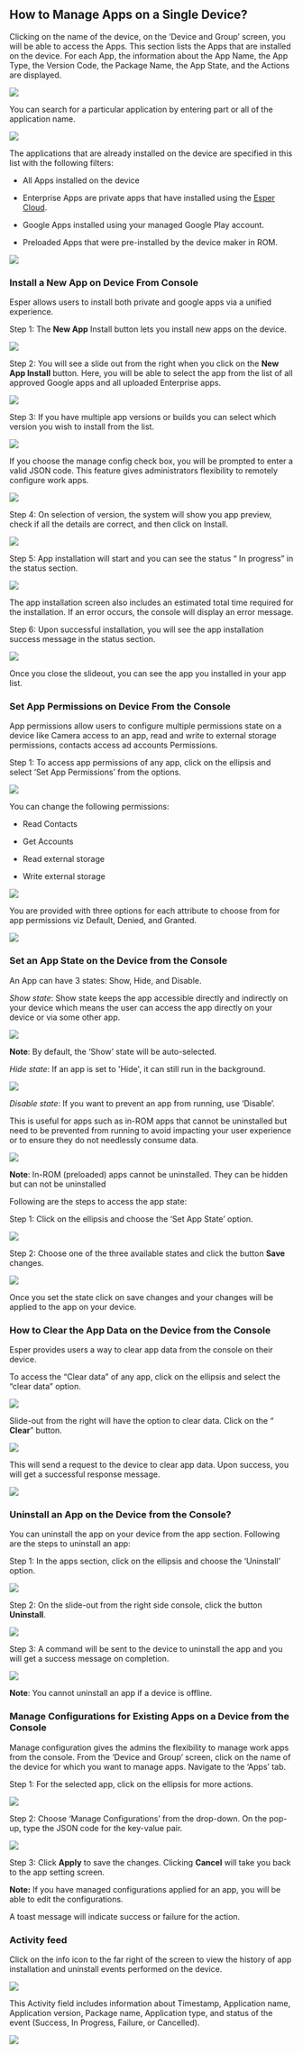 ## How to Manage Apps on a Single Device?

Clicking on the name of the device, on the ‘Device and Group’ screen, you will be able to access the Apps. This section lists the Apps that are installed on the device. For each App, the information about the App Name, the App Type, the Version Code, the Package Name, the App State, and the Actions are displayed.

  

![](./images/deviceapps/93_Groups_devices_details_screen_apps_list.png)

  

You can search for a particular application by entering part or all of the application name.

  

![](./images/deviceapps/94_Groups_devices_details_screen_app_search_box.png)

  

The applications that are already installed on the device are specified in this list with the following filters:

-   All Apps installed on the device
    
-   Enterprise Apps are private apps that have installed using the [Esper Cloud](https://docs.esper.io/home/console.html#uploading-enterprise-apps-to-the-esper-cloud).
    
-   Google Apps installed using your managed Google Play account.
    
-   Preloaded Apps that were pre-installed by the device maker in ROM.
    

![](./images/deviceapps/95_Groups_devices_details_screen_app_types.png)

  

### Install a New App on Device From Console

  

Esper allows users to install both private and google apps via a unified experience.

  

Step 1: The **New App** Install button lets you install new apps on the device.

  

![](./images/deviceapps/96_Groups_devices_details_screen_app_install.png)

  

Step 2: You will see a slide out from the right when you click on the **New App Install** button. Here, you will be able to select the app from the list of all approved Google apps and all uploaded Enterprise apps.

  

![](./images/deviceapps/97_Groups_devices_details_screen_app_install_select_app.png)

  

Step 3: If you have multiple app versions or builds you can select which version you wish to install from the list.

  

![](./images/deviceapps/98_Groups_devices_details_screen_app_install_select_version.png)

If you choose the manage config check box, you will be prompted to enter a valid JSON code. This feature gives administrators flexibility to remotely configure work apps. 

![](./images/deviceapps/102_Groups_devices_manageConfig.png)


  

Step 4: On selection of version, the system will show you app preview, check if all the details are correct, and then click on Install.

  

![](./images/deviceapps/99_Groups_devices_details_screen_app_install_app_details.png)

  

Step 5: App installation will start and you can see the status “ In progress” in the status section.

  

![](./images/deviceapps/100_Groups_devices_details_screen_app_install_status.png)

 The app installation screen also includes an estimated total time required for the installation. If an error occurs, the console will display an error message. 

Step 6: Upon successful installation, you will see the app installation success message in the status section.

  

![](./images/deviceapps/101_Groups_devices_details_screen_app_install_status_success.png)

  

Once you close the slideout, you can see the app you installed in your app list.

  






### Set App Permissions on Device From the Console

  

App  permissions allow users to configure multiple permissions state on a device like Camera access to an app, read and write to external storage permissions, contacts access ad accounts Permissions.

Step 1: To access app permissions of any app, click on the ellipsis and select ‘Set App Permissions’ from the options.

  
  

![](./images/deviceapps/103_Groups_devices_details_screen_app_list_set_permissions.png)

  

You can change the following permissions:

  

-   Read Contacts
    
-   Get Accounts
    
-   Read external storage
    
-   Write external storage
    

  

![](./images/deviceapps/104_Groups_devices_details_screen_set_permissions_list.png)

  

You are provided with three options for each attribute to choose from for app permissions viz Default, Denied, and Granted.

  

![](./images/deviceapps/105_Groups_devices_details_screen_set_permissions_list.png)

  

### Set an App State on the Device from the Console

  

An App can have 3 states: Show, Hide, and Disable.

*Show state*: Show state keeps the app accessible directly and indirectly on your device which means the user can access the app directly on your device or via some other app.

  

![](./images/deviceapps/106_Groups_devices_details_screen_app_app_state_show.png)

  

**Note**: By default, the ‘Show’ state will be auto-selected.

  

*Hide state*: If an app is set to 'Hide', it can still run in the background.

  

![](./images/deviceapps/107_Groups_devices_details_screen_app_app_state_hide.png)

  

*Disable state*: If you want to prevent an app from running, use ‘Disable’.

  

This is useful for apps such as in-ROM apps that cannot be uninstalled but need to be prevented from running to avoid impacting your user experience or to ensure they do not needlessly consume data.

![](./images/deviceapps/108_Groups_devices_details_screen_app_app_state_disable.png)

**Note**: In-ROM (preloaded) apps cannot be uninstalled. They can be hidden but can not be uninstalled

Following are the steps to access the app state:

Step 1: Click on the ellipsis and choose the ‘Set App State’ option.

![](./images/deviceapps/109_Groups_devices_details_screen_app_app_state.png)

  
  

Step 2: Choose one of the three available states and click the button **Save** changes.

![](./images/deviceapps/110_Groups_devices_details_screen_app_app_state_save.png)

  
  

Once you set the state click on save changes and your changes will be applied to the app on your device.

### How to Clear the App Data on the Device from the Console

  

Esper provides users a way to clear app data from the console on their device.

  

To access the “Clear data” of any app, click on the ellipsis and select the “clear data” option.

  

![](./images/deviceapps/111_Groups_devices_details_screen_app_clear_app_data.png)

  
  
  

Slide-out from the right will have the option to clear data. Click on the “ **Clear**” button.

  
  

![](./images/deviceapps/112_Groups_devices_details_screen_app_clear_app_data.png)

  

This will send a request to the device to clear app data. Upon success, you will get a successful response message.

  

![](./images/deviceapps/113_Groups_devices_details_screen_app_clear_app_data_success_status.png)


  

### Uninstall an App on the Device from the Console?

  

You can uninstall the app on your device from the app section. Following are the steps to uninstall an app:

  

Step 1: In the apps section, click on the ellipsis and choose the ‘Uninstall’ option.

  

![](./images/deviceapps/114_Groups_devices_details_screen_app_uninstall.png)

  

Step 2: On the slide-out from the right side console, click the button **Uninstall**.

![](./images/deviceapps/115_Groups_devices_details_screen_app_uninstall_message.png)

  

Step 3: A command will be sent to the device to uninstall the app and you will get a success message on completion.

![](./images/deviceapps/116_Groups_devices_details_screen_app_uninstall_success.png)

  
  

**Note**: You cannot uninstall an app if a device is offline.

  

### Manage Configurations for Existing Apps on a Device from the Console

  

Manage configuration gives the admins the flexibility to manage work apps from the console. From the ‘Device and Group’ screen, click on the name of the device for which you want to manage apps. Navigate to the ‘Apps’ tab.

  

Step 1: For the selected app, click on the ellipsis for more actions.

  

![](./images/deviceapps/117_Groups_devices_details_screen_app_manage_configuration.png)

  

Step 2: Choose ‘Manage Configurations’ from the drop-down. On the pop-up, type the JSON code for the key-value pair.

![](./images/deviceapps/118_Groups_devices_details_screen_app_manage_configuration_modal.png)

Step 3: Click **Apply** to save the changes. Clicking **Cancel** will take you back to the app setting screen.

 **Note:** If you have managed configurations applied for an app, you will be able to edit the configurations. 
 

A toast message will indicate success or failure for the action.

### Activity feed

Click on the info icon to the far right of the screen to view the history of app installation and uninstall events performed on the device.

![](./images/deviceapps/119_Groups_devices_details_screen_app_activity_feed_button.png)

This Activity field includes information about Timestamp, Application name, Application version, Package name, Application type, and status of the event (Success, In Progress, Failure, or Cancelled).

![](./images/deviceapps/120_Groups_devices_details_screen_app_activity_feed_list.png)
